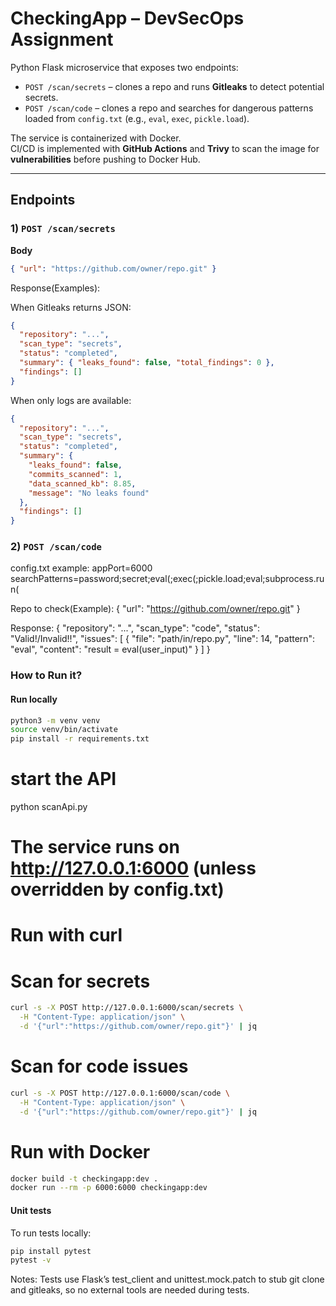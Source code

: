 # CheckingApp – DevSecOps Assignment

Python Flask microservice that exposes two endpoints:

- `POST /scan/secrets` – clones a repo and runs **Gitleaks** to detect potential secrets.  
- `POST /scan/code` – clones a repo and searches for dangerous patterns loaded from `config.txt`
  (e.g., `eval`, `exec`, `pickle.load`).

The service is containerized with Docker.  
CI/CD is implemented with **GitHub Actions** and **Trivy** to scan the image for **vulnerabilities** before pushing to Docker Hub.

---

## Endpoints

### 1) `POST /scan/secrets`
**Body**
```json
{ "url": "https://github.com/owner/repo.git" }
```
Response(Examples):

When Gitleaks returns JSON:
```json
{
  "repository": "...",
  "scan_type": "secrets",
  "status": "completed",
  "summary": { "leaks_found": false, "total_findings": 0 },
  "findings": [] 
}
```
When only logs are available:
```json
{
  "repository": "...",
  "scan_type": "secrets",
  "status": "completed",
  "summary": {
    "leaks_found": false,
    "commits_scanned": 1,
    "data_scanned_kb": 8.85,
    "message": "No leaks found"
  },
  "findings": []
}
```

### 2) `POST /scan/code`

config.txt example:
appPort=6000
searchPatterns=password;secret;eval(;exec(;pickle.load;eval;subprocess.run(

Repo to check(Example): 
{ "url": "https://github.com/owner/repo.git" }

Response:
{
  "repository": "...",
  "scan_type": "code",
  "status": "Valid!/Invalid!!",
  "issues": [
    {
      "file": "path/in/repo.py",
      "line": 14,
      "pattern": "eval",
      "content": "result = eval(user_input)"
    }
  ]
}

### How to Run it?

#### Run locally
```bash
python3 -m venv venv
source venv/bin/activate
pip install -r requirements.txt
```
# start the API
python scanApi.py
# The service runs on http://127.0.0.1:6000 (unless overridden by config.txt)

# Run with curl
# Scan for secrets
```bash
curl -s -X POST http://127.0.0.1:6000/scan/secrets \
  -H "Content-Type: application/json" \
  -d '{"url":"https://github.com/owner/repo.git"}' | jq
```

# Scan for code issues
```bash
curl -s -X POST http://127.0.0.1:6000/scan/code \
  -H "Content-Type: application/json" \
  -d '{"url":"https://github.com/owner/repo.git"}' | jq
  ```

# Run with Docker
```bash
docker build -t checkingapp:dev .
docker run --rm -p 6000:6000 checkingapp:dev
```

#### Unit tests
To run tests locally:
```bash
pip install pytest
pytest -v
```

Notes:
Tests use Flask’s test_client and unittest.mock.patch to stub git clone and gitleaks, so no external tools are needed during tests.